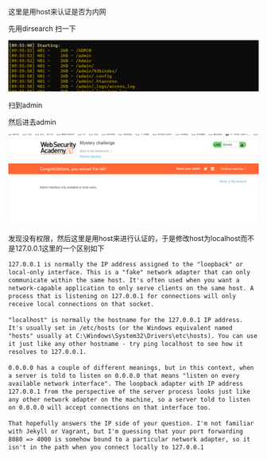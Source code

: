 这里是用host来认证是否为内网

先用dirsearch 扫一下

![image-20240125095624194](./assets/image-20240125095624194.png)

扫到admin

然后进去admin

![image-20240125095645225](./assets/image-20240125095645225.png)

发现没有权限，然后这里是用host来进行认证的，于是修改host为localhost而不是127.0.0.1这里的一个区别如下

```
127.0.0.1 is normally the IP address assigned to the "loopback" or local-only interface. This is a "fake" network adapter that can only communicate within the same host. It's often used when you want a network-capable application to only serve clients on the same host. A process that is listening on 127.0.0.1 for connections will only receive local connections on that socket.

"localhost" is normally the hostname for the 127.0.0.1 IP address. It's usually set in /etc/hosts (or the Windows equivalent named "hosts" usually at C:\Windows\System32\Drivers\etc\hosts). You can use it just like any other hostname - try ping localhost to see how it resolves to 127.0.0.1.

0.0.0.0 has a couple of different meanings, but in this context, when a server is told to listen on 0.0.0.0 that means "listen on every available network interface". The loopback adapter with IP address 127.0.0.1 from the perspective of the server process looks just like any other network adapter on the machine, so a server told to listen on 0.0.0.0 will accept connections on that interface too.

That hopefully answers the IP side of your question. I'm not familiar with Jekyll or Vagrant, but I'm guessing that your port forwarding 8080 => 4000 is somehow bound to a particular network adapter, so it isn't in the path when you connect locally to 127.0.0.1
```

